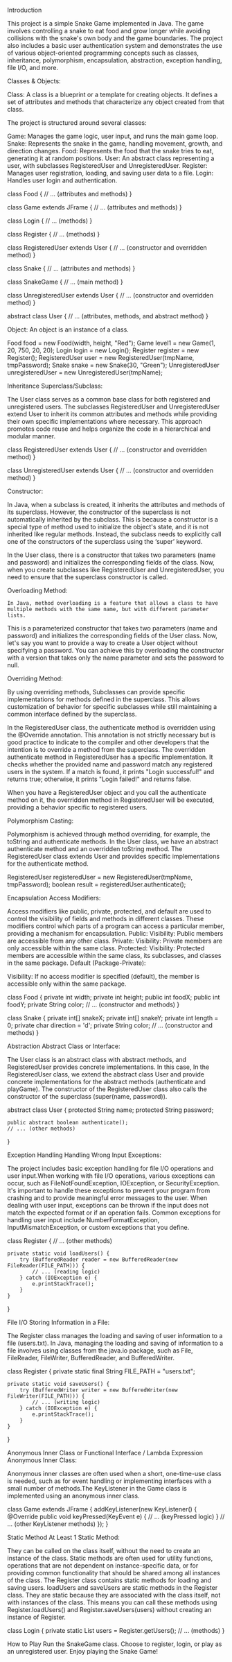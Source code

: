 Introduction

This project is a simple Snake Game implemented in Java. The game involves controlling a snake to eat food and grow longer while avoiding collisions with the snake's own body and the game boundaries. The project also includes a basic user authentication system and demonstrates the use of various object-oriented programming concepts such as classes, inheritance, polymorphism, encapsulation, abstraction, exception handling, file I/O, and more.


Classes & Objects:

Class: A class is a blueprint or a template for creating objects. It defines a set of attributes and methods that characterize any object created from that class.

The project is structured around several classes:

Game: Manages the game logic, user input, and runs the main game loop.
Snake: Represents the snake in the game, handling movement, growth, and direction changes.
Food: Represents the food that the snake tries to eat, generating it at random positions.
User: An abstract class representing a user, with subclasses RegisteredUser and UnregisteredUser.
Register: Manages user registration, loading, and saving user data to a file.
Login: Handles user login and authentication.

class Food {
    // ... (attributes and methods)
}

class Game extends JFrame {
    // ... (attributes and methods)
}

class Login {
    // ... (methods)
}

class Register {
    // ... (methods)
}

class RegisteredUser extends User {
    // ... (constructor and overridden method)
}

class Snake {
    // ... (attributes and methods)
}

class SnakeGame {
    // ... (main method)
}

class UnregisteredUser extends User {
    // ... (constructor and overridden method)
}

abstract class User {
    // ... (attributes, methods, and abstract method)
}


Object: An object is an instance of a class. 

Food food = new Food(width, height, "Red");
Game level1 = new Game(1, 20, 750, 20, 20);
Login login = new Login();
Register register = new Register();
RegisteredUser user = new RegisteredUser(tmpName, tmpPassword);
Snake snake = new Snake(30, "Green");
UnregisteredUser unregisteredUser = new UnregisteredUser(tmpName);



Inheritance Superclass/Subclass: 

The User class serves as a common base class for both registered and unregistered users. The subclasses RegisteredUser and UnregisteredUser extend User to inherit its common attributes and methods while providing their own specific implementations where necessary. This approach promotes code reuse and helps organize the code in a hierarchical and modular manner.

class RegisteredUser extends User {
    // ... (constructor and overridden method)
}

class UnregisteredUser extends User {
    // ... (constructor and overridden method)
}

Constructor:

In Java, when a subclass is created, it inherits the attributes and methods of its superclass. However, the constructor of the superclass is not automatically inherited by the subclass. This is because a constructor is a special type of method used to initialize the object's state, and it is not inherited like regular methods. Instead, the subclass needs to explicitly call one of the constructors of the superclass using the ‘super’ keyword.

In the User class, there is a constructor that takes two parameters (name and password) and initializes the corresponding fields of the class. Now, when you create subclasses like RegisteredUser and UnregisteredUser, you need to ensure that the superclass constructor is called.

Overloading Method: 

	In Java, method overloading is a feature that allows a class to have multiple methods with the same name, but with different parameter lists.

This is a parameterized constructor that takes two parameters (name and password) and initializes the corresponding fields of the User class.
Now, let's say you want to provide a way to create a User object without specifying a password. You can achieve this by overloading the constructor with a version that takes only the name parameter and sets the password to null. 


Overriding Method: 

By using overriding methods, Subclasses can provide specific implementations for methods defined in the superclass. This allows customization of behavior for specific subclasses while still maintaining a common interface defined by the superclass.

In the RegisteredUser class, the authenticate method is overridden using the @Override annotation. This annotation is not strictly necessary but is good practice to indicate to the compiler and other developers that the intention is to override a method from the superclass.
The overridden authenticate method in RegisteredUser has a specific implementation. It checks whether the provided name and password match any registered users in the system. If a match is found, it prints "Login successful!" and returns true; otherwise, it prints "Login failed!" and returns false.

When you have a RegisteredUser object and you call the authenticate method on it, the overridden method in RegisteredUser will be executed, providing a behavior specific to registered users.

Polymorphism Casting: 

Polymorphism is achieved through method overriding, for example, the toString and authenticate methods. In the User class, we have an abstract authenticate method and an overridden toString method. The RegisteredUser class extends User and provides specific implementations for the authenticate method.

RegisteredUser registeredUser = new RegisteredUser(tmpName, tmpPassword);
boolean result = registeredUser.authenticate();

Encapsulation Access Modifiers:

Access modifiers like public, private, protected, and default are used to control the visibility of fields and methods in different classes. These modifiers control which parts of a program can access a particular member, providing a mechanism for encapsulation.
Public:
Visibility: Public members are accessible from any other class.
Private:
Visibility: Private members are only accessible within the same class.
Protected:
Visibility: Protected members are accessible within the same class, its subclasses, and classes in the same package.
Default (Package-Private):

Visibility: If no access modifier is specified (default), the member is accessible only within the same package.

class Food {
    private int width;
    private int height;
    public int foodX;
    public int foodY;
    private String color;
    // ... (constructor and methods)
}

class Snake {
    private int[] snakeX;
    private int[] snakeY;
    private int length = 0;
    private char direction = 'd';
    private String color;
    // ... (constructor and methods)
}


Abstraction Abstract Class or Interface: 

The User class is an abstract class with abstract methods, and RegisteredUser provides concrete implementations. In this case, In the RegisteredUser class, we extend the abstract class User and provide concrete implementations for the abstract methods (authenticate and playGame). The constructor of the RegisteredUser class also calls the constructor of the superclass (super(name, password)).

abstract class User {
    protected String name;
    protected String password;

    public abstract boolean authenticate();
    // ... (other methods)
}

Exception Handling Handling Wrong Input Exceptions: 

The project includes basic exception handling for file I/O operations and user input.When working with file I/O operations, various exceptions can occur, such as FileNotFoundException, IOException, or SecurityException. It's important to handle these exceptions to prevent your program from crashing and to provide meaningful error messages to the user.
When dealing with user input, exceptions can be thrown if the input does not match the expected format or if an operation fails. Common exceptions for handling user input include NumberFormatException, InputMismatchException, or custom exceptions that you define.

class Register {
    // ... (other methods)

    private static void loadUsers() {
        try (BufferedReader reader = new BufferedReader(new FileReader(FILE_PATH))) {
            // ... (reading logic)
        } catch (IOException e) {
            e.printStackTrace();
        }
    }
}

File I/O Storing Information in a File: 

The Register class manages the loading and saving of user information to a file (users.txt). In Java, managing the loading and saving of information to a file involves using classes from the java.io package, such as File, FileReader, FileWriter, BufferedReader, and BufferedWriter. 

class Register {
    private static final String FILE_PATH = "users.txt";

    private static void saveUsers() {
        try (BufferedWriter writer = new BufferedWriter(new FileWriter(FILE_PATH))) {
            // ... (writing logic)
        } catch (IOException e) {
            e.printStackTrace();
        }
    }
}


Anonymous Inner Class or Functional Interface / Lambda Expression Anonymous Inner Class:

Anonymous inner classes are often used when a short, one-time-use class is needed, such as for event handling or implementing interfaces with a small number of methods.The KeyListener in the Game class is implemented using an anonymous inner class.

class Game extends JFrame {
    addKeyListener(new KeyListener() {
        @Override
        public void keyPressed(KeyEvent e) {
            // ... (keyPressed logic)
        }
        // ... (other KeyListener methods)
    });
}

Static Method At Least 1 Static Method: 

They can be called on the class itself, without the need to create an instance of the class. Static methods are often used for utility functions, operations that are not dependent on instance-specific data, or for providing common functionality that should be shared among all instances of the class. The Register class contains static methods for loading and saving users.
loadUsers and saveUsers are static methods in the Register class.
They are static because they are associated with the class itself, not with instances of the class. This means you can call these methods using Register.loadUsers() and Register.saveUsers(users) without creating an instance of Register.


class Login {
    private static List<RegisteredUser> users = Register.getUsers();
    // ... (methods)
}

How to Play Run the SnakeGame class. Choose to register, login, or play as an unregistered user.
Enjoy playing the Snake Game!

